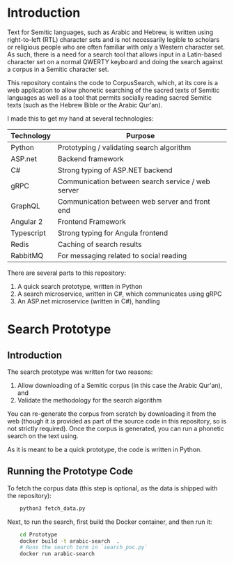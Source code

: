 # Introduction
Text for Semitic languages, such as Arabic and Hebrew, is written using right-to-left (RTL) character sets and is not necessarily legible to scholars or religious people who are often familiar with only a Western character set. As such, there is a need for a search tool that allows input in a Latin-based character set on a normal QWERTY keyboard and doing the search against a corpus in a Semitic character set.

This repository contains the code to CorpusSearch, which, at its core is a web application to allow phonetic searching of the sacred texts of Semitic languages as well as a tool that permits socially reading sacred Semitic texts (such as the Hebrew Bible or the Arabic Qur'an).

I made this to get my hand at several technologies:

| **Technology** | **Purpose**                                       |
|----------------|---------------------------------------------------|
| Python         | Prototyping / validating search algorithm         |
| ASP.net        | Backend framework                                 |
| C#             | Strong typing of ASP.NET backend                  |
| gRPC           | Communication between search service / web server |
| GraphQL        | Communication between web server and front end    |
| Angular 2      | Frontend Framework                                |
| Typescript     | Strong typing for Angula frontend                 |
| Redis          | Caching of search results                         |
| RabbitMQ       | For messaging related to social reading           |
 
There are several parts to this repository:
1. A quick search prototype, written in Python
2. A search microservice, written in C#, which communicates using gRPC
3. An ASP.net microservice (written in C#), handling 

# Search Prototype
## Introduction
The search prototype was written for two reasons:

1. Allow downloading of a Semitic corpus (in this case the Arabic Qur'an), and
2. Validate the methodology for the search algorithm

You can re-generate the corpus from scratch by downloading it from the web (though it _is_ provided as part of the source code in this repository, so is not strictly required). Once the corpus is generated, you can run a phonetic search on the text using.

As it is meant to be a quick prototype, the code is written in Python.

## Running the Prototype Code
To fetch the corpus data (this step is optional, as the data is shipped with the repository):

```bash
    python3 fetch_data.py
```

Next, to run the search, first build the Docker container, and then run it:

```bash
    cd Prototype
    docker build -t arabic-search  .
    # Runs the search term in `search_poc.py`
    docker run arabic-search
```
